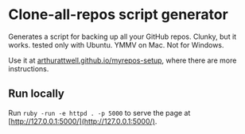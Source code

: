 # Clone-all-repos script generator

Generates a script for backing up all your GitHub repos. Clunky, but it works. tested only with Ubuntu. YMMV on Mac. Not for Windows.

Use it at [arthurattwell.github.io/myrepos-setup](http://arthurattwell.github.io/myrepos-setup), where there are more instructions.

## Run locally

Run `ruby -run -e httpd . -p 5000` to serve the page at [http://127.0.0.1:5000/](http://127.0.0.1:5000/).

